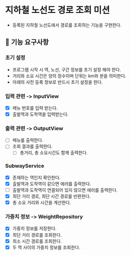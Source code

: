 # 지하철 노선도 경로 조회 미션
- 등록된 지하철 노선도에서 경로를 조회하는 기능을 구현한다.

## 🚀 기능 요구사항

### 초기 설정
- 프로그램 시작 시 역, 노선, 구간 정보를 초기 설정 해야 한다.
- 거리와 소요 시간은 양의 정수이며 단위는 km와 분을 의미한다.
- 아래의 사전 등록 정보로 반드시 초기 설정을 한다.

### 입력 관련 -> InputView
- [x] 메뉴 번호를 입력 받는다.
- [x] 출발역과 도착역을 입력받는다.

### 출력 관련 -> OutputView
- [ ] 메뉴를 출력한다.
- [ ] 조회 결과를 출력한다.
  - [ ] 총거리, 총 소요시간도 함께 출력한다.

### SubwayService
- [x] 존재하는 역인지 확인한다.
- [x] 출발역과 도착역이 같으면 에러를 출력한다.
- [ ] 출발역과 도착역이 연결되어 있지 않으면 에러를 출력한다.
- [x] 최단 거리 경로, 최단 시간 경로를 반환한다.
- [x] 총 소요 거리와 시간을 계산한다.

### 가중치 정보 -> WeightRepository
- [x] 가중치 정보를 저장한다.
- [x] 최단 거리 경로를 조회한다.
- [x] 최소 시간 경로를 조회한다.
- [x] 두 역 사이의 가중치 정보를 조회한다.